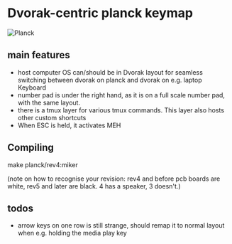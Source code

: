 # Dvorak-centric planck keymap

![Planck](http://i.imgur.com/q2M3uEU.jpg)

## main features

* host computer OS can/should be in Dvorak layout for seamless switching between dvorak on planck and dvorak on e.g. laptop Keyboard
* number pad is under the right hand, as it is on a full scale number pad, with the same layout.
* there is a tmux layer for various tmux commands. This layer also hosts other custom shortcuts
* When ESC is held, it activates MEH

## Compiling

make planck/rev4:miker

(note on how to recognise your revision: rev4 and before pcb boards are white, rev5 and later are black. 4 has a speaker, 3 doesn't.)

## todos

* arrow keys on one row is still strange, should remap it to normal layout when e.g. holding the media play key


